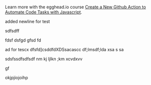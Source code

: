 Learn more with the egghead.io course  [Create a New Github Action to Automate Code Tasks with Javascript](https://egghead.io/playlists/create-a-new-github-action-to-automate-code-tasks-with-javascript-f1e9?af=atzgap).

added newline for test


sdfsdff

fdsf
dsfgd
gfsd
fd

ad for tescx
dfsfd]csddfdXDSsacascc
df;lmsdf;lda
xsa
s
sa


sdsfssdfsdfsdf
nm kj  ljlkn ;km
xcvdxvv

gf






okjpjiojoihp
